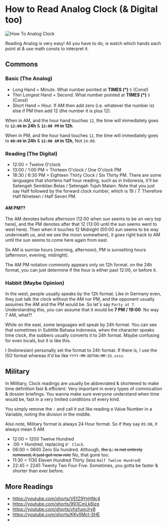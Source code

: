 # How to Read Analog Clock (& Digital too)

![How To Analog Clock](https://raw.githubusercontent.com/Perkedel/CVR_Stuffings/refs/heads/main/DiceGlow/Assets/JOELwindows7/_CORE/Sprites/Memes/HowToAnalogClock.png)

Reading Analog is very easy! All you have to do, is watch which hands each point at & use math consts to interpret it.

## Commons

### Basic (The Analog)

- Long Hand = Minute. What number pointed at **TIMES (\*)** `5` (Const)
- Thin Longest Hand = Second. What number pointed at **TIMES (\*)** `5` (Const)
- Short Hand = Hour. If AM then add zero (i.e. whatever the number is) else if PM then add 12 (the number it is plus 12).

When in AM, and the hour hand touches `12`, the time will immediately goes to **`12:00` in 24h** & **`12:00 PM` in 12h**.

When in PM, and the hour hand touches `12`, the time will immediately goes to **`00:00` in 24h** & **`12:00 AM` in 12h**, Not `24:00`.

### Reading (The Digital)

- 12:00 = Twelve O'clock
- 13:00 / 1:00 PM = Thirteen O'clock / One O'clock PM
- 18:30 / 6:30 PM = Eighteen Thirty Clock / Six Thirty PM. There are some languages that shortens half hour reading, such as in Indonesia, it'll be Setengah Sembilan Belas / Setengah Tujuh Malam. Note that you just say Half followed by the forward clock number, which is 19 / 7. Therefore Half Nineteen / Half Seven PM.

#### AM PM??

The AM denotes before afternoon (12:00 when sun seems to be on very top here), and the PM denotes after that 12 (13:00 until the sun seems went to west here). Then when it touches 12 Midnight (00:00 sun seems to be way underneath us, and we see the moon somewhere), it goes right back to AM until the sun seems to come here again from east.

So AM is sunrise hours (morning, afternoon), PM is sunsetting hours (afternoon, evening, midnight).

The AM PM notation commonly appears only on 12h format. on the 24h format, you can just determine if the hour is either past 12:00, or before it.

### Habbit (Maybe Opinion)

In the west, people usually speaks by the 12h format. Like in Germany even, they just talk the clock without the AM nor PM, and the opponent usually assumes the AM and the PM would be. So let's say `Party at 7`. Understanding this, you can assume that it would be **7 PM / 19:00**. No way 7 AM, what?!

While on the east, some languages will speak by 24h format. You can see that sometimes in Subtitle Bahasa Indonesia, when the character speaks time clock, the subbers usually converts it to 24h format. Maybe confusing for even locals, but it is like this.

I (Indonesian) personally set the format to 24h format. If there is, I use the ISO format whereas it'd be like `YYYY-MM-DDTHH:MM:SS.ssss`.

## Military

In Millitary, Clock readings are usually be abbreviated & shortened to make time definition fast & efficient. Very important in every types of commication & dossier briefings. You wanna make sure everyone understand when time would be, fast in a very limited conditions of every kind.

You simply remove the `:` and call it out like reading a Value Number in a Variable, noting the division in the middle.

Also note, Military format is always 24 Hour format. So if they say `05:00`, it always mean 5 AM.

- 12:00 = 1200 Twelve Hundred
- :00 = Hundred, replacing `O' Clock`.
- 06:00 = 0600 Zero Six hundred. Although, ~~the `O'` is not entirely removed, it just got new role~~ No, that gone too.
- 11:30 = 1130 Eleven Hundred Thirty (less `Half Twelve Hundred`)
- 22:45 = 2245 Twenty Two Four Five. Sometimes, you gotta be faster & shorter than ever before.

## More Readings

- https://youtube.com/shorts/VEfZ9YnHNc4
- https://youtube.com/shorts/993CmLk6izg
- https://youtube.com/shorts/vhzfuorJry8
- https://youtube.com/shorts/KKy0Mct-SHE
- 
